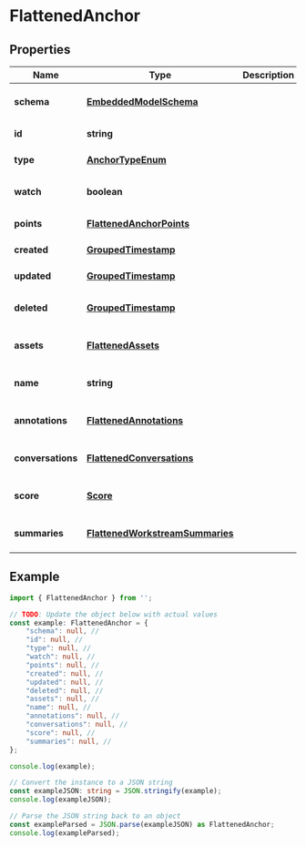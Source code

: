 
# FlattenedAnchor


## Properties

Name | Type | Description | Notes
------------ | ------------- | ------------- | -------------
**schema** | [**EmbeddedModelSchema**](EmbeddedModelSchema) |  | [optional] [default to undefined]
**id** | **string** |  | [default to undefined]
**type** | [**AnchorTypeEnum**](AnchorTypeEnum) |  | [default to undefined]
**watch** | **boolean** |  | [optional] [default to undefined]
**points** | [**FlattenedAnchorPoints**](FlattenedAnchorPoints) |  | [default to undefined]
**created** | [**GroupedTimestamp**](GroupedTimestamp) |  | [default to undefined]
**updated** | [**GroupedTimestamp**](GroupedTimestamp) |  | [default to undefined]
**deleted** | [**GroupedTimestamp**](GroupedTimestamp) |  | [optional] [default to undefined]
**assets** | [**FlattenedAssets**](FlattenedAssets) |  | [optional] [default to undefined]
**name** | **string** |  | [optional] [default to undefined]
**annotations** | [**FlattenedAnnotations**](FlattenedAnnotations) |  | [optional] [default to undefined]
**conversations** | [**FlattenedConversations**](FlattenedConversations) |  | [optional] [default to undefined]
**score** | [**Score**](Score) |  | [optional] [default to undefined]
**summaries** | [**FlattenedWorkstreamSummaries**](FlattenedWorkstreamSummaries) |  | [optional] [default to undefined]

## Example

```typescript
import { FlattenedAnchor } from '';

// TODO: Update the object below with actual values
const example: FlattenedAnchor = {
    "schema": null, // 
    "id": null, // 
    "type": null, // 
    "watch": null, // 
    "points": null, // 
    "created": null, // 
    "updated": null, // 
    "deleted": null, // 
    "assets": null, // 
    "name": null, // 
    "annotations": null, // 
    "conversations": null, // 
    "score": null, // 
    "summaries": null, // 
};

console.log(example);

// Convert the instance to a JSON string
const exampleJSON: string = JSON.stringify(example);
console.log(exampleJSON);

// Parse the JSON string back to an object
const exampleParsed = JSON.parse(exampleJSON) as FlattenedAnchor;
console.log(exampleParsed);
```




